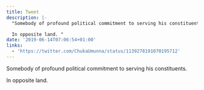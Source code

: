 ```yaml
---
title: Tweet
description: |-
  "Somebody of profound political commitment to serving his constituents.

  In opposite land. "
date: '2019-06-14T07:06:54+01:00'
links:
  - 'https://twitter.com/ChukaUmunna/status/1139278191070195712'
---
```

Somebody of profound political commitment to serving his constituents.

In opposite land. 
